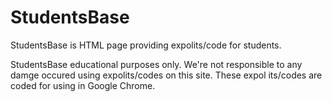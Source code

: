 # StudentsBase
 StudentsBase is HTML page providing expolits/code for students.

 StudentsBase educational purposes only. We're not responsible to
 any damge occured using expolits/codes on this site. These expol
 its/codes are coded for using in Google Chrome.
